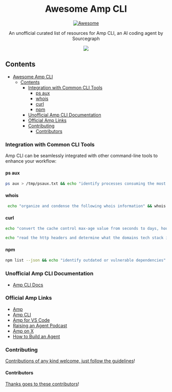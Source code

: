<!--lint ignore awesome-toc-->
<div align="center">

<!-- title -->

<!--lint ignore no-dead-urls-->

# Awesome Amp CLI

[![Awesome](https://awesome.re/badge.svg)](https://awesome.re)

<!-- subtitle -->

An unofficial curated list of resources for Amp CLI, an AI coding agent by Sourcegraph

<!-- image -->

<a href="https://github.com/jdorfman/awesome-amp-cli/blob/main/amp_cli_docs.md" target="_blank" rel="noopener noreferrer"> <img src="https://github.com/user-attachments/assets/3b152173-e617-463e-825f-14036c04f163" /></a>

<!-- description -->

</div>

<!-- TOC -->

<!--lint disable awesome-toc-->
## Contents

- [Awesome Amp CLI](#awesome-amp-cli)
  - [Contents](#contents)
    - [Integration with Common CLI Tools](#integration-with-common-cli-tools)
      - [ps aux](#ps-aux)
      - [whois](#whois)
      - [curl](#curl)
      - [npm](#npm)
    - [Unofficial Amp CLI Documentation](#unofficial-amp-cli-documentation)
    - [Official Amp Links](#official-amp-links)
    - [Contributing](#contributing)
      - [Contributors](#contributors)

<!-- CONTENT -->

### Integration with Common CLI Tools

Amp CLI can be seamlessly integrated with other command-line tools to enhance your workflow:

#### ps aux

```bash
ps aux > /tmp/psaux.txt && echo "identify processes consuming the most resources" && cat /tmp/psaux.txt | amp
```

#### whois

```bash
 echo "organize and condense the following whois information" && whois example.com | amp
```

#### curl

```bash
echo "convert the cache control max-age value from seconds to days, hours, minutes" $(curl -I https://example.com) | amp
```

```bash
echo "read the http headers and determine what the domains tech stack is." $(curl -Is https://example.com) | amp
```

#### npm

```bash
npm list --json && echo "identify outdated or vulnerable dependencies" | amp
```

### Unofficial Amp CLI Documentation

- [Amp CLI Docs](https://github.com/jdorfman/awesome-amp-cli/blob/main/amp_cli_docs.md)

### Official Amp Links

- [Amp](https://ampcode.com)
- [Amp CLI](https://www.npmjs.com/package/@sourcegraph/amp)
- [Amp for VS Code](https://marketplace.visualstudio.com/items?itemName=sourcegraph.amp)
- [Raising an Agent Podcast](https://ampcode.com/podcast)
- [Amp on X](https://x.com/ampcode)
- [How to Build an Agent](https://ampcode.com/how-to-build-an-agent)

### Contributing

[Contributions of any kind welcome, just follow the guidelines](contributing.md)!

#### Contributors

[Thanks goes to these contributors](https://github.com/jdorfman/awesome-amp-cli/graphs/contributors)!
